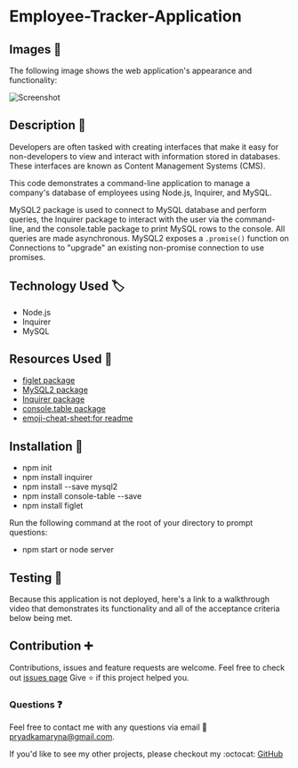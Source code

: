 # Employee-Tracker-Application

## Images :camera_flash:

The following image shows the web application's appearance and functionality: 

![Screenshot](public/assets/.png)

## Description :page_with_curl:

Developers are often tasked with creating interfaces that make it easy for non-developers to view and interact with information stored in databases. These interfaces are known as Content Management Systems (CMS). 

This code demonstrates a command-line application to manage a company's database of employees using Node.js, Inquirer, and MySQL.

MySQL2 package is used to connect to MySQL database and perform queries, the Inquirer package to interact with the user via the command-line, and the console.table package to print MySQL rows to the console. All queries are made asynchronous. MySQL2 exposes a `.promise()` function on Connections to "upgrade" an existing non-promise connection to use promises. 

## Technology Used :label: 

* Node.js
* Inquirer
* MySQL

## Resources Used :wrench: 

* [figlet package](https://www.npmjs.com/package/figlet)
* [MySQL2 package](https://www.npmjs.com/package/mysql2) 
* [Inquirer package](https://www.npmjs.com/package/inquirer)
* [console.table package](https://www.npmjs.com/package/console.table) 
* [emoji-cheat-sheet:for readme](https://github.com/ikatyang/emoji-cheat-sheet)

## Installation :electric_plug:

* npm init
* npm install inquirer
* npm install --save mysql2 
* npm install console-table --save
* npm install figlet

Run the following command at the root of your directory to prompt questions: 
 * npm start or node server

## Testing :repeat_one:

Because this application is not deployed, here's a  link to a walkthrough video that demonstrates its functionality and all of the acceptance criteria below being met.

## Contribution :heavy_plus_sign: 

Contributions, issues and feature requests are welcome. Feel free to check out [issues page](https://github.com/MarynaPR/Employee-Tracker-Application/issues) Give :star: if this project helped you.

### Questions :question: 
Feel free to contact me with any questions via email :e-mail: pryadkamaryna@gmail.com. 
  
If you'd like to see my other projects, please checkout my :octocat: 
[GitHub](https://github.com/MarynaPR?tab=repositories)
